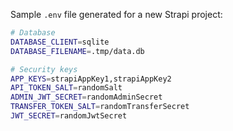 Sample `.env` file generated for a new Strapi project:

```bash title=".env"
# Database
DATABASE_CLIENT=sqlite
DATABASE_FILENAME=.tmp/data.db

# Security keys
APP_KEYS=strapiAppKey1,strapiAppKey2
API_TOKEN_SALT=randomSalt
ADMIN_JWT_SECRET=randomAdminSecret
TRANSFER_TOKEN_SALT=randomTransferSecret
JWT_SECRET=randomJwtSecret
```
